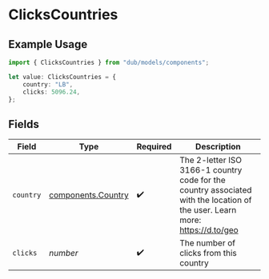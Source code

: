 # ClicksCountries

## Example Usage

```typescript
import { ClicksCountries } from "dub/models/components";

let value: ClicksCountries = {
    country: "LB",
    clicks: 5096.24,
};
```

## Fields

| Field                                                                                                                       | Type                                                                                                                        | Required                                                                                                                    | Description                                                                                                                 |
| --------------------------------------------------------------------------------------------------------------------------- | --------------------------------------------------------------------------------------------------------------------------- | --------------------------------------------------------------------------------------------------------------------------- | --------------------------------------------------------------------------------------------------------------------------- |
| `country`                                                                                                                   | [components.Country](../../models/components/country.md)                                                                    | :heavy_check_mark:                                                                                                          | The 2-letter ISO 3166-1 country code for the country associated with the location of the user. Learn more: https://d.to/geo |
| `clicks`                                                                                                                    | *number*                                                                                                                    | :heavy_check_mark:                                                                                                          | The number of clicks from this country                                                                                      |